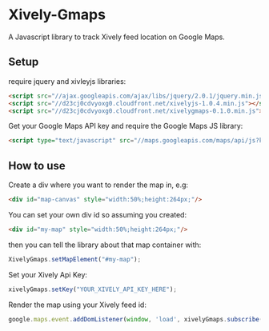 # Xively-Gmaps

A Javascript library to track Xively feed location on Google Maps.

## Setup

require jquery and xivleyjs libraries:
```html
<script src="//ajax.googleapis.com/ajax/libs/jquery/2.0.1/jquery.min.js"></script>
<script src="//d23cj0cdvyoxg0.cloudfront.net/xivelyjs-1.0.4.min.js"></script>
<script src="//d23cj0cdvyoxg0.cloudfront.net/xivelygmaps-0.1.0.min.js"></script>
```
Get your Google Maps API key and require the Google Maps JS library:
```html
<script type="text/javascript" src="//maps.googleapis.com/maps/api/js?key={GOOGLE_API_KEY}&sensor=false"></script>
```

## How to use

Create a div where you want to render the map in, e.g:
```html
<div id="map-canvas" style="width:50%;height:264px;"/>
```
You can set your own div id so assuming you created:
```html
<div id="my-map" style="width:50%;height:264px;"/>
```
then you can tell the library about that map container with:
```javascript
XivelyGmaps.setMapElement("#my-map");
```

Set your Xively Api Key:
```javascript
xivelyGmaps.setKey("YOUR_XIVELY_API_KEY_HERE");
```

Render the map using your Xively feed id:
```javascript
google.maps.event.addDomListener(window, 'load', xivelyGmaps.subscribe("YOUR_XIVELY_FEED_ID"));
```
